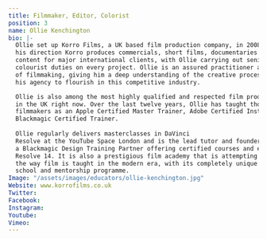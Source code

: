 ```yaml
---
title: Filmmaker, Editor, Colorist
position: 3
name: Ollie Kenchington
bio: |-
  Ollie set up Korro Films, a UK based film production company, in 2008. Under
  his direction Korro produces commercials, short films, documentaries and branded
  content for major international clients, with Ollie carrying out senior editor and
  colourist duties on every project. Ollie is an assured practitioner across all areas
  of filmmaking, giving him a deep understanding of the creative process, which allows
  his agency to flourish in this competitive industry.

  Ollie is also among the most highly qualified and respected film production and post-production trainers
  in the UK right now. Over the last twelve years, Ollie has taught thousands of aspiring
  filmmakers as an Apple Certified Master Trainer, Adobe Certified Instructor and
  Blackmagic Certified Trainer.
  
  Ollie regularly delivers masterclasses in DaVinci
  Resolve at the YouTube Space London and is the lead tutor and founder of Korro Academy,
  a Blackmagic Design Training Partner offering certified courses and exams in DaVinci
  Resolve 14. It is also a prestigious film academy that is attempting to re-shape
  the way film is taught in the modern era, with its completely unique 8-week film
  school and mentorship programme.
Image: "/assets/images/educators/ollie-kenchington.jpg"
Website: www.korrofilms.co.uk
Twitter: 
Facebook: 
Instagram: 
Youtube: 
Vimeo: 
---
```


